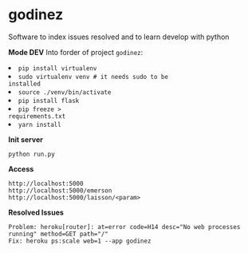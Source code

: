 # godinez
Software to index issues resolved and to learn develop with python

**Mode DEV**
	Into forder of project `godinez`:
	<li><code>pip install virtualenv</code></li>
	<li><code>sudo virtualenv venv # it needs sudo to be installed</code></li>
 	<li><code>source ./venv/bin/activate</code></li>
	<li><code>pip install flask</code></li>
  	<li><code>pip freeze > requirements.txt</code></li>
  	<li><code>yarn install</code></li>

**Init server**

	python run.py

**Access**

	http://localhost:5000
	http://localhost:5000/emerson
	http://localhost:5000/laisson/<param>

**Resolved Issues**

	Problem: heroku[router]: at=error code=H14 desc="No web processes running" method=GET path="/"
	Fix: heroku ps:scale web=1 --app godinez